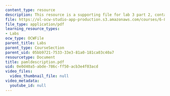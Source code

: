 ```yaml
---
content_type: resource
description: This resource is a supporting file for lab 3 part 2, contains PAML description.
file: https://ol-ocw-studio-app-production.s3.amazonaws.com/courses/6-877j-computational-evolutionary-biology-fall-2005/0e0d40a5abde786cff50acb3e4f03acd_pamldescription.pdf
file_type: application/pdf
learning_resource_types:
- Labs
ocw_type: OCWFile
parent_title: Labs
parent_type: CourseSection
parent_uid: 05bb9721-7533-33e3-81a0-181ca03c40a7
resourcetype: Document
title: pamldescription.pdf
uid: 0e0d40a5-abde-786c-ff50-acb3e4f03acd
video_files:
  video_thumbnail_file: null
video_metadata:
  youtube_id: null
---
```

